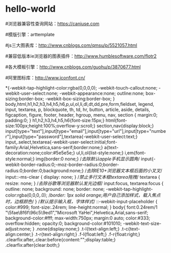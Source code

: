 # hello-world

#浏览器兼容性查询网站：https://caniuse.com

#模版引擎：arttemplate

#js三大图表库：http://www.cnblogs.com/qmsu/p/5521057.html

#兼容低版本ie浏览器的图表插件：http://www.humblesoftware.com/flotr2

#各大模板引擎：http://www.cnblogs.com/guohu/p/3870677.html

#阿里图标库：http://www.iconfont.cn/



*{-webkit-tap-highlight-color:rgba(0,0,0,0);
	-webkit-touch-callout:none;
	-webkit-user-select:none;
	-webkit-appearance:none;
	outline:none;
	box-sizing:border-box;
	-webkit-box-sizing:border-box;
}
body,html,h1,h2,h3,h4,h5,h6,p,ul,ol,li,dl,dt,dd,pre,form,fieldset, legend, input, textarea, p, blockquote, th, td, hr, button, article, aside, details, figcaption, figure, footer, header, hgroup, menu, nav, section {
	margin:0;
	padding:0;
}
h1,h2,h3,h4,h5,h6{font-size:15px;}
html{font-size:100px;height:100%;overflow-y:scroll;}
section,nav{display:block;}
input[type="text"],input[type="email"],input[type="url"],input[type="number"],input[type="password"],textarea{-webkit-user-select:text;}
input,.select,textarea{-webkit-user-select:initial;font-family:Arial,Helvetica,sans-serif;border:none;}
a{text-decoration:none;color:#5e5e5e;}
ul,li,ol{list-style:none;}
i,em{font-style:normal;}
img{border:0 none;}
/*去除默认apple手机显示圆角*/
input{-webkit-border-radius:0;-moz-border-radius:0;border-radius:0;border:0;background:none;}
/*去除IE10+浏览器文本框后面的小叉叉*/
input::-ms-clear {
    display: none;
}
/*禁止多行文本框textarea拖拽*/
textarea {
    resize: none;
}
/*去除谷歌等浏览器默认发光边框*/
input:focus, textarea:focus {
    outline: none;
    background: none;
    border: none;
    -webkit-tap-highlight-color:rgba(0,0,0,.0);
   /*border: 1px solid orange;用户自己添加样式，载入焦点时，边框颜色*/
}
/*默认提示输入框，字体样式*/
::-webkit-input-placeholder {
color:#999;
font-size:.24rem;
line-height:normal;
} 
body{
	font:0.24rem/1 "\5fae\8f6f\96c5\9ed1","Microsoft YaHei",Helvetica,Arial,sans-serif;
	background-color:#fff;
	max-width:750px;
	margin:0 auto;
	color:#333;
	overflow:hidden;
	opacity:0;
	background-color:#101010;
	-webkit-text-size-adjust:none;
}
.none{display:none;}
.t-l{text-align:left;}
.t-c{text-align:center;}
.t-r{text-align:right;}
.f-l{float:left;}
.f-r{float:right;}
.clearfix:after,.clear:before{content:"";display:table;}
.clearfix:after{clear:both;} 
